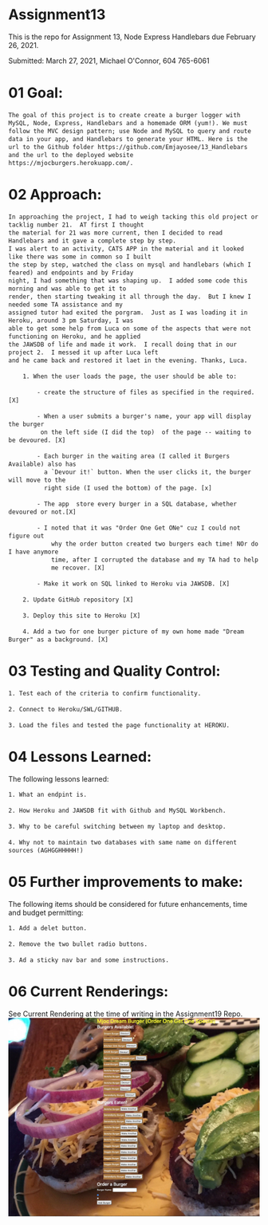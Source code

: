 # Assignment13
This is the repo for Assignment 13, Node Express Handlebars due February 26, 2021.


Submitted: March 27, 2021, Michael O'Connor, 604 765-6061

# 01 Goal: 

    The goal of this project is to create create a burger logger with MySQL, Node, Express, Handlebars and a homemade ORM (yum!). We must follow the MVC design pattern; use Node and MySQL to query and route data in your app, and Handlebars to generate your HTML. Here is the url to the Github folder https://github.com/Emjayosee/13_Handlebars
    and the url to the deployed website https://mjocburgers.herokuapp.com/.

# 02 Approach:

    In approaching the project, I had to weigh tacking this old project or tacklig number 21.  AT first I thought 
    the material for 21 was more current, then I decided to read Handlebars and it gave a complete step by step. 
    I was alert to an activity, CATS APP in the material and it looked like there was some in common so I built 
    the step by step, watched the class on mysql and handlebars (which I feared) and endpoints and by Friday 
    night, I had something that was shaping up.  I added some code this morning and was able to get it to 
    render, then starting tweaking it all through the day.  But I knew I needed some TA assistance and my 
    assigned tutor had exited the porgram.  Just as I was loading it in Heroku, around 3 pm Saturday, I was 
    able to get some help from Luca on some of the aspects that were not functioning on Heroku, and he applied 
    the JAWSDB of life and made it work.  I recall doing that in our project 2.  I messed it up after Luca left 
    and he came back and restored it laet in the evening. Thanks, Luca.

        1. When the user loads the page, the user should be able to:

            - create the structure of files as specified in the required. [X]
            
            - When a user submits a burger's name, your app will display the burger
             on the left side (I did the top)  of the page -- waiting to be devoured. [X]

            - Each burger in the waiting area (I called it Burgers Available) also has
              a `Devour it!` button. When the user clicks it, the burger will move to the 
              right side (I used the bottom) of the page. [x]
              
            - The app  store every burger in a SQL database, whether devoured or not.[X]

            - I noted that it was "Order One Get ONe" cuz I could not figure out
                why the order button created two burgers each time! NOr do I have anymore
                time, after I corrupted the database and my TA had to help
                me recover. [X]

            - Make it work on SQL linked to Heroku via JAWSDB. [X]

        2. Update GitHub repository [X]

        3. Deploy this site to Heroku [X]

        4. Add a two for one burger picture of my own home made "Dream Burger" as a background. [X]


# 03 Testing and Quality Control:

    1. Test each of the criteria to confirm functionality.

    2. Connect to Heroku/SWL/GITHUB.
    
    3. Load the files and tested the page functionality at HEROKU.


# 04 Lessons Learned:

The following lessons learned:

    1. What an endpint is.

    2. How Heroku and JAWSDB fit with Github and MySQL Workbench.

    3. Why to be careful switching between my laptop and desktop.

    4. Why not to maintain two databases with same name on different sources (AGHGGHHHHH!)

# 05 Further improvements to make:

The following items should be considered for future enhancements, time and budget permitting:

    1. Add a delet button.

    2. Remove the two bullet radio buttons.

    3. Ad a sticky nav bar and some instructions.

# 06 Current Renderings:

See Current Rendering at the time of writing in the Assignment19 Repo. 
![alt text](public/Assets/Rendering.png)

